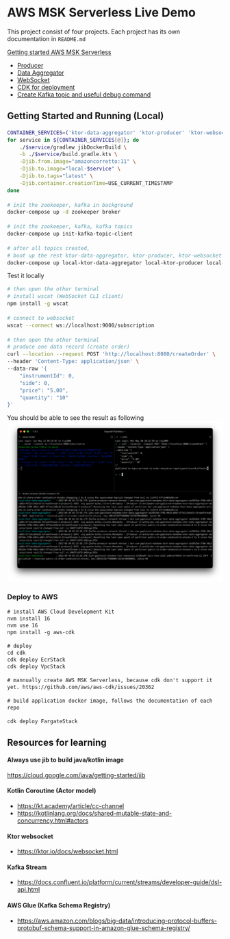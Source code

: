 # AWS MSK Serverless Live Demo

This project consist of four projects. Each project has its own documentation in `README.md` 

[Getting started AWS MSK Serverless](https://docs.aws.amazon.com/msk/latest/developerguide/serverless-getting-started.html)

- [Producer](ktor-producer)
- [Data Aggregator](ktor-data-aggregator)
- [WebSocket](ktor-producer)
- [CDK for deployment](cdk)
- [Create Kafka topic and useful debug command](kafka-topic-scripts)

## Getting Started and Running (Local)

```bash
CONTAINER_SERVICES=('ktor-data-aggregator' 'ktor-producer' 'ktor-websocket')
for service in ${CONTAINER_SERVICES[@]}; do
    ./$service/gradlew jibDockerBuild \
    -b ./$service/build.gradle.kts \
    -Djib.from.image="amazoncorretto:11" \
    -Djib.to.image="local-$service" \
    -Djib.to.tags="latest" \
    -Djib.container.creationTime=USE_CURRENT_TIMESTAMP 
done

# init the zookeeper, kafka in background
docker-compose up -d zookeeper broker

# init the zookeeper, kafka, kafka topics
docker-compose up init-kafka-topic-client

# after all topics created,
# boot up the rest ktor-data-aggregator, ktor-producer, ktor-websocket
docker-compose up local-ktor-data-aggregator local-ktor-producer local-ktor-websocket

``` 

Test it locally
```bash
# then open the other terminal 
# install wscat (WebSocket CLI client)
npm install -g wscat

# connect to websocket
wscat --connect ws://localhost:9000/subscription

# then open the other terminal
# produce one data record (create order)
curl --location --request POST 'http://localhost:8080/createOrder' \
--header 'Content-Type: application/json' \
--data-raw '{
    "instrumentId": 0,
    "side": 0,
    "price": "5.00",
    "quantity": "10"
}'
```

You should be able to see the result as following
![](demo-screenshots.png)

### Deploy to AWS
```
# install AWS Cloud Development Kit
nvm install 16
nvm use 16
npm install -g aws-cdk

# deploy
cd cdk
cdk deploy EcrStack
cdk deploy VpcStack

# mannually create AWS MSK Serverless, because cdk don't support it yet. https://github.com/aws/aws-cdk/issues/20362

# build application docker image, follows the documentation of each repo

cdk deploy FargateStack
```

## Resources for learning

#### Always use jib to build java/kotlin image
https://cloud.google.com/java/getting-started/jib

#### Kotlin Coroutine (Actor model)
- https://kt.academy/article/cc-channel
- https://kotlinlang.org/docs/shared-mutable-state-and-concurrency.html#actors

#### Ktor websocket
- https://ktor.io/docs/websocket.html

#### Kafka Stream
- https://docs.confluent.io/platform/current/streams/developer-guide/dsl-api.html

#### AWS Glue (Kafka Schema Registry)
- https://aws.amazon.com/blogs/big-data/introducing-protocol-buffers-protobuf-schema-support-in-amazon-glue-schema-registry/
